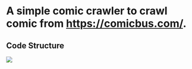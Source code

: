 # A simple comic crawler to crawl comic from https://comicbus.com/.

## Code Structure
![](https://i.imgur.com/OaCvJWA.png)
